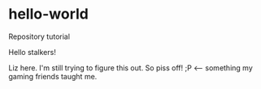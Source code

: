 # hello-world
Repository tutorial

Hello stalkers!

Liz here. I'm still trying to figure this out. So piss off! ;P <-- something my gaming friends taught me.

